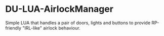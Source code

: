 # DU-LUA-AirlockManager
Simple LUA that handles a pair of doors, lights and buttons to provide RP-friendly "IRL-like" airlock behaviour.
